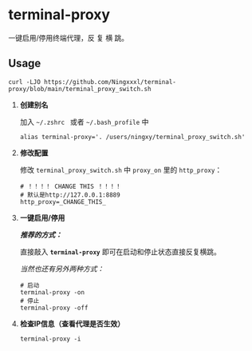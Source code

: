 # terminal-proxy
一键启用/停用终端代理，反 复 横 跳。



## Usage

```shell
curl -LJO https://github.com/Ningxxxl/terminal-proxy/blob/main/terminal_proxy_switch.sh
```

1. **创建别名**

   加入 `~/.zshrc ` 或者 `~/.bash_profile` 中

   ```shell
   alias terminal-proxy='. /users/ningxy/terminal_proxy_switch.sh'
   ```

   

2. **修改配置**

   修改 `terminal_proxy_switch.sh` 中 `proxy_on` 里的 `http_proxy`：

   ```shell
   # ！！！！ CHANGE THIS ！！！！
   # 默认是http://127.0.0.1:8889
   http_proxy=_CHANGE_THIS_
   ```

   

3. **一键启用/停用**

   ***推荐的方式：***

   直接敲入 **`terminal-proxy`** 即可在启动和停止状态直接反复横跳。

   

   *当然也还有另外两种方式：*

   ```shell
   # 启动
   terminal-proxy -on
   # 停止
   terminal-proxy -off
   ```

   

4. **检查IP信息（查看代理是否生效）**

   ```shell
   terminal-proxy -i
   ```

   


